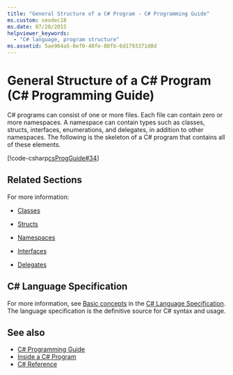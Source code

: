 ```yaml
---
title: "General Structure of a C# Program - C# Programming Guide"
ms.custom: seodec18
ms.date: 07/20/2015
helpviewer_keywords: 
  - "C# language, program structure"
ms.assetid: 5ae964a5-0ef0-40fe-88fb-6d1793371d0d
---
```

# General Structure of a C# Program (C# Programming Guide)
C# programs can consist of one or more files. Each file can contain zero or more namespaces. A namespace can contain types such as classes, structs, interfaces, enumerations, and delegates, in addition to other namespaces. The following is the skeleton of a C# program that contains all of these elements.  
  
 [!code-csharp[csProgGuide#34](~/samples/snippets/csharp/VS_Snippets_VBCSharp/csProgGuide/CS/class2.cs#34)]  
  
## Related Sections  
 For more information:  
  
- [Classes](../classes-and-structs/classes.md)  
  
- [Structs](../classes-and-structs/structs.md)  
  
- [Namespaces](../namespaces/index.md)  
  
- [Interfaces](../interfaces/index.md)  
  
- [Delegates](../delegates/index.md)  
  
## C# Language Specification  

For more information, see [Basic concepts](~/_csharplang/spec/basic-concepts.md) in the [C# Language Specification](/dotnet/csharp/language-reference/language-specification/introduction). The language specification is the definitive source for C# syntax and usage.
  
## See also

- [C# Programming Guide](../index.md)
- [Inside a C# Program](./index.md)
- [C# Reference](../../language-reference/index.md)
